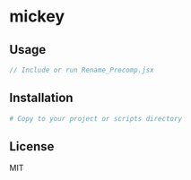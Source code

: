 # mickey



## Usage
```javascript
// Include or run Rename_Precomp.jsx
```

## Installation
```bash
# Copy to your project or scripts directory
```

## License
MIT
